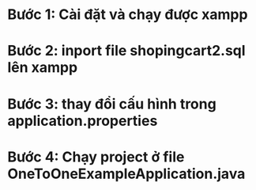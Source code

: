 ﻿# Bước 1: Cài đặt và chạy được xampp
# Bước 2: inport file shopingcart2.sql lên xampp
# Bước 3: thay đổi cấu hình trong application.properties
# Bước 4: Chạy project ở file OneToOneExampleApplication.java 
